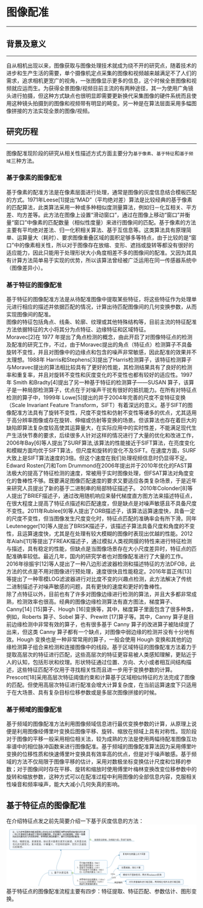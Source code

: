 # 图像配准
---
## 背景及意义<br>
----
自从相机出现以来，图像获取与图像处理技术就成为绕不开的研究点，随着技术的进步和生产生活的需要，单个摄像机定点采集的图像和视频越来越满足不了人们的需求，追求相机更宽广的视角，一张图像显示更多的信息，这个时候全景图像和视频就应运而生。为获得全景图像/视频目前主流的有两种途径，其一为使用广角镜头进行拍摄，但这种方式缺点也很明显即需要更新换代采集图像的硬件系统而且使用这种镜头拍摄到的图像和视频带有明显的畸变。另一种是在算法层面采用多幅图像拼接的方法实现全景的图像/视频。<br>
## 研究历程<br>
----
图像配准现阶段的研究从相关性描述方式方面主要分为`基于像素`、`基于特征`和`基于频域`三种方法。<br>
### 基于像素的图像配准<br>
  基于像素的配准方法是在像素层面进行处理，通常是图像的灰度信息结合模板匹配的方式。1971年Leese[1]提出“MAD”（平均绝对差）算法是比较经典的基于像素的匹配算法，此类算法采用一种或多种相似度测量算法，例如归－化互相关、平方差、均方差等。此方法在图像上设置“滑动窗口”，通过在图像上移动“窗口”并衡量“窗口”中像素的匹配数量（相似性度量）来进行图像间的匹配。基于像素的方法主要有平均绝对差法、归一化积相关算法、基于互信息等。这类算法具有原理简单、运算量大（耗时）、要求图像重叠区域的面积足够多等特点，由于比较的是“窗口”中的像素相关性，所以对于图像存在放缩、变形、遮挡或旋转等都没有很好的适应能力，因此只能用于处理形状大小角度相差不多的图像间的配准。又因为其具有计算方法简单易于实现的优势，所以该算法曾经被广泛运用在同一传感器系统中（图像差异小）。<br>
### 基于特征的图像配准<br>
  基于特征的图像配准方法是从待配准图像中提取某些特征，将这些特征作为处理单元进行相应的描述并依据匹配的情况，计算出待匹配图像间的几何变换参数，从而实现图像间的配准。<br>
图像的特征包括角点、线条、轮廓、纹理或其他特殊结构等，目前主流的特征配准方法依据特征的大小将其分为点特征、边缘特征和区域特征。<br>
  Moravec[2]在 1977 年提出了角点检测的概念，由此开启了对图像特征点的检测及配准的研究工作，不过，由于Moravec提出的角点（特征点）检测算子不具备旋转不变性，并且对图像中的边缘点和包含的噪声非常敏感，因此配准的效果并不太理想。1988年 Harris和Stephens[3]提出了Harris检测算子，该特征检测算子与Moravec提出的算法相比较具有了更好的性能，其检测结果具有了良好的检测率和重复率，并且对旋转不变性和灰度变化的不变性也都有较好的适应性。1997 年 Smith 和Bradty[4]提出了另一种基于特征的检测算子——SUSAN 算子，该算子是一种局部检测算子，优点在于对噪声干扰有很好的抵抗能力。在所有对特征点检测的算子中，1999年 Lowe[5]提出的并于2004年完善的尺度不变特征变换（Scale Invariant Feature Transform，SIFT）有着深远的意义。基于SIFT的图像配准方法具有了旋转不变性，尺度不变性和仿射不变性等诸多的优点，尤其适用于高分辨率图像或存在旋转、伸缩或仿射等变换的场景。但该算法也存在着巨大的缺陷即算法复杂度较高使其运算量大，在实际应用中的实时性差，不能满足现代生产生活快节奏的要求，后续很多人针对这样的情况进行了大量的优化和改进工作，2006年Bay[6]等人提出了SURF算法,该算法的性能接近于SIFT算法，在亮度变化和模糊方面均优于SIFT算法，但尺度和旋转的变化不及SIFT。在速度方面，SURF大致上是SIFT算法速度的3倍。但这个速度在我们处理视频信息时仍显得不足。Edward Rosten[7]和Tom Drummond在2006年提出并于2010年优化的FAST算法极大的提高了特征检测的速度，常被用于实时图像处理，但FSAT算法对角度变化的鲁棒性不够。既要满足图像匹配速度的要求又要适应各类复杂场景，于是近年来研究人员提出了新的基于二进制串的局部特征描述子。 2010年Colonder[8]等人提出了BRIEF描述子，通过改用随机响应来替代梯度直方图方法来描述特征点，在很大程度上提高了特征点描述和匹配速度，但是缺点是对噪声敏感且不具备尺度不变性。2011年Rublee[9]等人提出了ORB描述子，该算法运算速度快，具备一定的尺度不变性，但当图像发生尺度变化时，特征点匹配的准确率会有所下滑。同年Leutenegger[10]等人提出了BRISK描述子，该描述子算法具备尺度和角度的不变性，且运算速度快，尤其是在处理有较大模糊的图像时表现出优越的性能。2012年Alahi[11]等提出了FREAK描述子，通过模拟人类视网膜的特性来进行特征检测与描述，具有稳定的性能，但缺点是当图像场景存在大小尺度差异时，特征点的匹配准确率较低。最近几年，国内的研究学者也对图像配准进行了大量的工作。2016年徐振宇[12]等人提出了一种八边形滤波器检测和描述特征的方法DFOB，此方法的优点是不用对图像进行预处理，速度很快且性能稳定。2016年苗正伟[13]等提出了一种零模LOG滤波器进行对比度不变的兴趣点检测，此方法解决了传统二进制描述子对噪声敏感的问题，具有更快的速度和更好的鲁棒性。<br>
  除了点特征以外，目前也有了许多对图像边缘进行检测的算法，并且大多都非常成熟，检测效率也很高。经典的图像边缘检测算法有直方图法，梯度算子、Canny[14] [15]算子、Hough [16]变换等，其中，梯度算子里面包含了很多种类，例如，Roberts 算子、Sobel 算子、Prewitt [17]算子等。其中，Canny 算子是目前边缘检测中非常有效的算子，也有很多基于 Canny 算子的改进算子被陆续提了出来，但这类 Canny 算子都有一个缺点，对图像中弱边缘的检测并没有十分地有效。Hough 变换也是一种非常常用的算子，一般会使用 Hough 变换和其他的边缘检测算子组合来检测和连接图像中的线段。基于区域特征的图像配准方法着力于提取高层次的特征进行匹配，这些高层次的特征更容易被人类感知理解，更贴近于人的认知，包括形状和纹理。形状特征通过位置、方向、大小或者相互间结构描述，这些特征匹配不仅用于寻找相关性而且进一步用于变换参数的计算。Prescott[18]采用高层次特征阈值约束和计算基于区域相似特征的方法完成了图像的匹配。但使用高层次特征进行配准会增大计算复杂度，在当前运算速度下只适用于在大场景、具有复杂目标位移参数或是多层次图像拼接的时候。<br>
### 基于频域的图像配准<br>
  基于频域的图像配准方法利用图像频域信息进行最优变换参数的计算，从原理上说便是利用图像经傅里叶变换后图像平移、旋转、缩放在频域上具有对称性。现阶段对于图像的平移一般采用相位相关法，较为成熟的方法是使用两幅待配准图像互功率谱中的相位脉冲函数来进行图像配准。基于频域的图像配准算法因为采用傅里叶变换的位移性质和快速傅里叶变换具有效率高的优点，但是对于噪声敏感。基于频域的方法不仅局限于图像平移的估计，采用对数极坐标变换估计尺度和位移的参数；对于图像间时存在平移、旋转和缩放时使用傅里叶梅林变换改变位移参数中的旋转和缩放参数，这种方式可以在配准过程中利用图像的全部信息内容，克服相关性噪音和频率噪声，能大大减小几何失真的影响。<br>
## 基于特征点的图像配准<br>
  在介绍特征点发之前先简要介绍一下基于灰度信息的方法：<br>
  ![](https://github.com/muyizaozao/-/blob/master/%E5%9F%BA%E4%BA%8E%E7%81%B0%E5%BA%A6%E4%BF%A1%E6%81%AF.png)<br>
  基于特征点的图像配准流程主要有四步：特征提取、特征匹配、参数估计、图形变换。<br>
  
 
